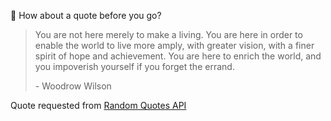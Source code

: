 📣 How about a quote before you go?

> You are not here merely to make a living. You are here in order to enable the world to live more amply, with greater vision, with a finer spirit of hope and achievement. You are here to enrich the world, and you impoverish yourself if you forget the errand.
>
> <p>- Woodrow Wilson</p>

Quote requested from [Random Quotes API](https://github.com/lukePeavey/quotable)
